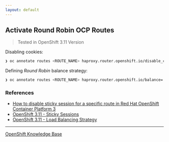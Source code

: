 ```yaml
---
layout: default
---
```


## Activate Round Robin OCP Routes

>
> Tested in OpenShift 3.11 Version
> 

Disabling cookies:

```bash
❯ oc annotate routes <ROUTE_NAME> haproxy.router.openshift.io/disable_cookies='true'
```

Defining *Round Robin* balance strategy:

```bash
❯ oc annotate routes <ROUTE_NAME> haproxy.router.openshift.io/balance='roundrobin'
```

### References

* [How to disable sticky session for a specific route in Red Hat OpenShift Container Platform 3](https://access.redhat.com/solutions/4820731)
* [OpenShift 3.11 - Sticky Sessions](https://docs.openshift.com/container-platform/3.11/architecture/networking/routes.html#routes-sticky-sessions)
* [OpenShift 3.11 - Load Balancing Strategy](https://docs.openshift.com/container-platform/3.11/architecture/networking/routes.html#load-balancing)

* * *

[OpenShift Knowledge Base](/openshift)
